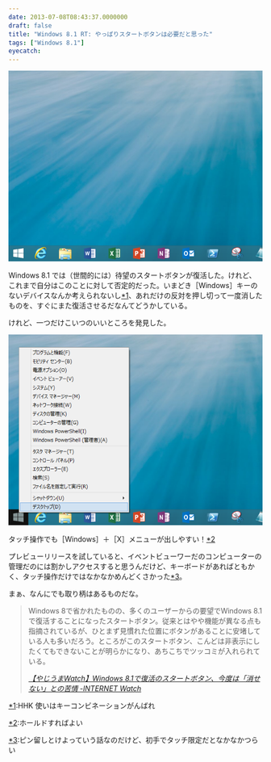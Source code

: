 ```yaml
---
date: 2013-07-08T08:43:37.0000000
draft: false
title: "Windows 8.1 RT: やっぱりスタートボタンは必要だと思った"
tags: ["Windows 8.1"]
eyecatch: 
---
```

<p><span itemscope itemtype="http://schema.org/Photograph"><img src="20130708083009.png" alt="f:id:daruyanagi:20130708083009p:plain" title="f:id:daruyanagi:20130708083009p:plain" class="hatena-fotolife" itemprop="image"></span></p><p>Windows 8.1 では（世間的には）待望のスタートボタンが復活した。けれど、これまで自分はこのことに対して否定的だった。いまどき［Windows］キーのないデバイスなんか考えられないし<a href="#f1" name="fn1" title="HHK 使いはキーコンビネーションがんばれ">*1</a>、あれだけの反対を押し切って一度消したものを、すぐにまた復活させるだなんてどうかしている。</p><p>けれど、一つだけこいつのいいところを発見した。</p><p><span itemscope itemtype="http://schema.org/Photograph"><img src="20130708083021.png" alt="f:id:daruyanagi:20130708083021p:plain" title="f:id:daruyanagi:20130708083021p:plain" class="hatena-fotolife" itemprop="image"></span></p><p>タッチ操作でも［Windows］＋［X］メニューが出しやすい！<a href="#f2" name="fn2" title="ホールドすればよい">*2</a></p><p>プレビューリリースを試していると、イベントビューワーだのコンピューターの管理だのには割かしアクセスすると思うんだけど、キーボードがあればともかく、タッチ操作だけではなかなかめんどくさかった<a href="#f3" name="fn3" title="ピン留しとけよっていう話なのだけど、初手でタッチ限定だとなかなかつらい">*3</a>。</p><p>まぁ、なんにでも取り柄はあるものだな。</p>

<blockquote cite="http://internet.watch.impress.co.jp/docs/yajiuma/20130703_606161.html">
<p>Windows 8で省かれたものの、多くのユーザーからの要望でWindows 8.1で復活することになったスタートボタン。従来とはやや機能が異なる点も指摘されているが、ひとまず見慣れた位置にボタンがあることに安堵している人も多いだろう。ところがこのスタートボタン、こんどは非表示にしたくてもできないことが明らかになり、あちこちでツッコミが入れられている。</p>

<cite><a href="http://internet.watch.impress.co.jp/docs/yajiuma/20130703_606161.html">&#x3010;&#x3084;&#x3058;&#x3046;&#x307E;Watch&#x3011;Windows 8.1&#x3067;&#x5FA9;&#x6D3B;&#x306E;&#x30B9;&#x30BF;&#x30FC;&#x30C8;&#x30DC;&#x30BF;&#x30F3;&#x3001;&#x4ECA;&#x5EA6;&#x306F;&#x300C;&#x6D88;&#x305B;&#x306A;&#x3044;&#x300D;&#x3068;&#x306E;&#x82E6;&#x60C5; -INTERNET Watch</a></cite>
</blockquote>
<div class="footnote">
<p class="footnote"><a href="#fn1" name="f1" class="footnote-number">*1</a><span class="footnote-delimiter">:</span><span class="footnote-text">HHK 使いはキーコンビネーションがんばれ</span></p>
<p class="footnote"><a href="#fn2" name="f2" class="footnote-number">*2</a><span class="footnote-delimiter">:</span><span class="footnote-text">ホールドすればよい</span></p>
<p class="footnote"><a href="#fn3" name="f3" class="footnote-number">*3</a><span class="footnote-delimiter">:</span><span class="footnote-text">ピン留しとけよっていう話なのだけど、初手でタッチ限定だとなかなかつらい</span></p>
</div>